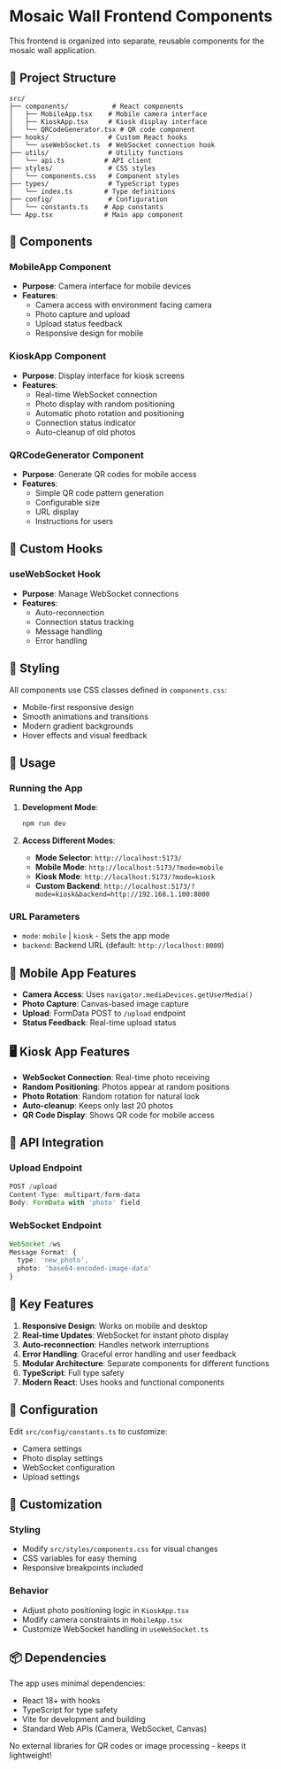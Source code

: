 # Mosaic Wall Frontend Components

This frontend is organized into separate, reusable components for the mosaic wall application.

## 📁 Project Structure

```
src/
├── components/           # React components
│   ├── MobileApp.tsx    # Mobile camera interface
│   ├── KioskApp.tsx     # Kiosk display interface
│   └── QRCodeGenerator.tsx # QR code component
├── hooks/               # Custom React hooks
│   └── useWebSocket.ts  # WebSocket connection hook
├── utils/               # Utility functions
│   └── api.ts          # API client
├── styles/              # CSS styles
│   └── components.css   # Component styles
├── types/               # TypeScript types
│   └── index.ts        # Type definitions
├── config/              # Configuration
│   └── constants.ts    # App constants
└── App.tsx             # Main app component
```

## 🧩 Components

### MobileApp Component
- **Purpose**: Camera interface for mobile devices
- **Features**:
  - Camera access with environment facing camera
  - Photo capture and upload
  - Upload status feedback
  - Responsive design for mobile

### KioskApp Component  
- **Purpose**: Display interface for kiosk screens
- **Features**:
  - Real-time WebSocket connection
  - Photo display with random positioning
  - Automatic photo rotation and positioning
  - Connection status indicator
  - Auto-cleanup of old photos

### QRCodeGenerator Component
- **Purpose**: Generate QR codes for mobile access
- **Features**:
  - Simple QR code pattern generation
  - Configurable size
  - URL display
  - Instructions for users

## 🔧 Custom Hooks

### useWebSocket Hook
- **Purpose**: Manage WebSocket connections
- **Features**:
  - Auto-reconnection
  - Connection status tracking
  - Message handling
  - Error handling

## 🎨 Styling

All components use CSS classes defined in `components.css`:
- Mobile-first responsive design
- Smooth animations and transitions
- Modern gradient backgrounds
- Hover effects and visual feedback

## 🚀 Usage

### Running the App

1. **Development Mode**:
   ```bash
   npm run dev
   ```

2. **Access Different Modes**:
   - **Mode Selector**: `http://localhost:5173/`
   - **Mobile Mode**: `http://localhost:5173/?mode=mobile`
   - **Kiosk Mode**: `http://localhost:5173/?mode=kiosk`
   - **Custom Backend**: `http://localhost:5173/?mode=kiosk&backend=http://192.168.1.100:8000`

### URL Parameters

- `mode`: `mobile` | `kiosk` - Sets the app mode
- `backend`: Backend URL (default: `http://localhost:8000`)

## 📱 Mobile App Features

- **Camera Access**: Uses `navigator.mediaDevices.getUserMedia()`
- **Photo Capture**: Canvas-based image capture
- **Upload**: FormData POST to `/upload` endpoint
- **Status Feedback**: Real-time upload status

## 🖥️ Kiosk App Features

- **WebSocket Connection**: Real-time photo receiving
- **Random Positioning**: Photos appear at random positions
- **Photo Rotation**: Random rotation for natural look
- **Auto-cleanup**: Keeps only last 20 photos
- **QR Code Display**: Shows QR code for mobile access

## 🔌 API Integration

### Upload Endpoint
```typescript
POST /upload
Content-Type: multipart/form-data
Body: FormData with 'photo' field
```

### WebSocket Endpoint
```typescript
WebSocket /ws
Message Format: {
  type: 'new_photo',
  photo: 'base64-encoded-image-data'
}
```

## 🎯 Key Features

1. **Responsive Design**: Works on mobile and desktop
2. **Real-time Updates**: WebSocket for instant photo display
3. **Auto-reconnection**: Handles network interruptions
4. **Error Handling**: Graceful error handling and user feedback
5. **Modular Architecture**: Separate components for different functions
6. **TypeScript**: Full type safety
7. **Modern React**: Uses hooks and functional components

## 🔧 Configuration

Edit `src/config/constants.ts` to customize:
- Camera settings
- Photo display settings
- WebSocket configuration
- Upload settings

## 🎨 Customization

### Styling
- Modify `src/styles/components.css` for visual changes
- CSS variables for easy theming
- Responsive breakpoints included

### Behavior
- Adjust photo positioning logic in `KioskApp.tsx`
- Modify camera constraints in `MobileApp.tsx`
- Customize WebSocket handling in `useWebSocket.ts`

## 📦 Dependencies

The app uses minimal dependencies:
- React 18+ with hooks
- TypeScript for type safety
- Vite for development and building
- Standard Web APIs (Camera, WebSocket, Canvas)

No external libraries for QR codes or image processing - keeps it lightweight!
